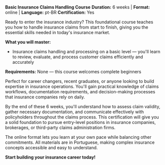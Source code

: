 **Basic Insurance Claims Handling Course**
**Duration:** 6 weeks | **Format:** online | **Language:** pt-BR
**Certification:** Yes

Ready to enter the insurance industry? This foundational course teaches you how to handle insurance claims from start to finish, giving you the essential skills needed in today's insurance market.

**What you will master:**
- Insurance claims handling and processing on a basic level — you'll learn to review, evaluate, and process customer claims efficiently and accurately

**Requirements:**
None — this course welcomes complete beginners

Perfect for career changers, recent graduates, or anyone looking to build expertise in insurance operations. You'll gain practical knowledge of claims workflows, documentation requirements, and decision-making processes that insurance companies rely on daily.

By the end of these 6 weeks, you'll understand how to assess claim validity, gather necessary documentation, and communicate effectively with policyholders throughout the claims process. This certification will give you a solid foundation to pursue entry-level positions in insurance companies, brokerages, or third-party claims administration firms.

The online format lets you learn at your own pace while balancing other commitments. All materials are in Portuguese, making complex insurance concepts accessible and easy to understand.

**Start building your insurance career today!**